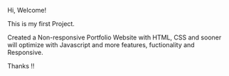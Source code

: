 Hi, Welcome!

This is my first Project.

Created a Non-responsive Portfolio Website with HTML, CSS and sooner will optimize with Javascript and more features, fuctionality and Responsive.


Thanks !!
